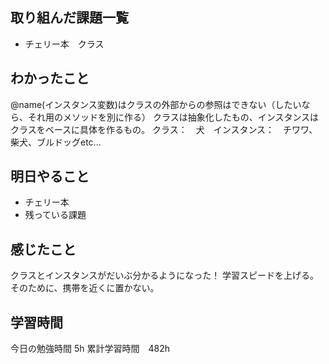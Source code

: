 ## 取り組んだ課題一覧
- チェリー本　クラス

## わかったこと
@name(インスタンス変数)はクラスの外部からの参照はできない（したいなら、それ用のメソッドを別に作る）
クラスは抽象化したもの、インスタンスはクラスをベースに具体を作るもの。
クラス：　犬　インスタンス：　チワワ、柴犬、ブルドッグetc...


## 明日やること
- チェリー本
- 残っている課題

## 感じたこと
クラスとインスタンスがだいぶ分かるようになった！
学習スピードを上げる。
そのために、携帯を近くに置かない。

## 学習時間
今日の勉強時間 5h
累計学習時間　482h
